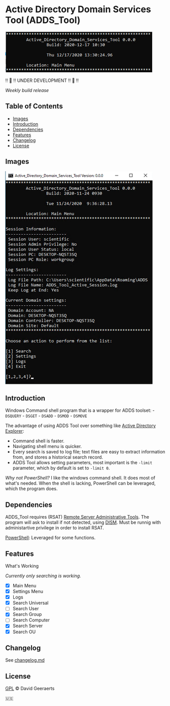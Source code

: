 # Active Directory Domain Services Tool (ADDS_Tool)

![banner](/images/ADDS_T_Main_Banner.png)

:bangbang: :construction: :bangbang: UNDER DEVELOPMENT :bangbang: :construction: :bangbang:


*Weekly build release*


## Table of Contents

- [Images](#Images)
- [Introduction](#introduction)
- [Dependencies](#Dependencies)
- [Features](#features)
- [Changelog](#Changelog)
- [License](#License)

## Images

![Main Menu](/images/Main_Menu_Local.png)


## Introduction

Windows Command shell program that is a wrapper for ADDS toolset:
	- `DSQUERY`
	- `DSGET`
	- `DSADD`
	- `DSMOD`
	- `DSMOVE`
	
The advantage of using ADDS Tool over something like [Active Directory Explorer](https://docs.microsoft.com/en-us/sysinternals/downloads/adexplorer):
 - Command shell is faster.
 - Navigating shell menu is quicker.
 - Every search is saved to log file; text files are easy to extract information from, and stores a historical search record.
 - ADDS Tool allows setting parameters, most important is the `-limit` parameter, which by default is set to `-limit 0`.

*Why not PowerShell?*
I like the windows command shell. It does most of what's needed. When the shell is lacking, PowerShell can be leveraged, which the program does.


## Dependencies

ADDS_Tool requires (RSAT) [Remote Server Administrative Tools](https://docs.microsoft.com/en-us/troubleshoot/windows-server/system-management-components/remote-server-administration-tools). 
The program will ask to install if not detected, using [DISM](https://docs.microsoft.com/en-us/windows-hardware/manufacture/desktop/what-is-dism). 
Must be runnig with administartive privilege in order to install RSAT. 

[PowerShell](https://docs.microsoft.com/en-us/powershell/scripting/overview): Leveraged for some functions.


## Features

 What's Working

*Currently only searching is working.*

- [X] Main Menu
- [X] Settings Menu
- [X] Logs
- [X] Search Universal
- [ ] Search User
- [X] Search Group
- [ ] Search Computer
- [X] Search Server
- [X] Search OU

## Changelog

See [changelog.md](changelog.md)


## License

[GPL](LICENSE) © David Geeraerts


:us:

